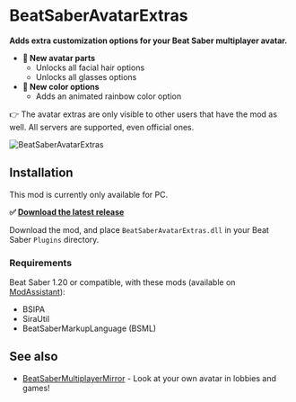 # BeatSaberAvatarExtras
**Adds extra customization options for your Beat Saber multiplayer avatar.**

- **🥸 New avatar parts**
  - Unlocks all facial hair options
  - Unlocks all glasses options
- **🌈 New color options**
  - Adds an animated rainbow color option

👉 The avatar extras are only visible to other users that have the mod as well. All servers are supported, even official ones.

![BeatSaberAvatarExtras](https://repository-images.githubusercontent.com/459337888/033bd3d9-246e-4381-8af9-9a62ac9a6c17)

## Installation
This mod is currently only available for PC.

**✅ [Download the latest release](https://github.com/roydejong/BeatSaberAvatarExtras/releases/latest)**

Download the mod, and place `BeatSaberAvatarExtras.dll` in your Beat Saber `Plugins` directory.

### Requirements

Beat Saber 1.20 or compatible, with these mods (available on [ModAssistant](https://github.com/Assistant/ModAssistant#readme)):

- BSIPA
- SiraUtil
- BeatSaberMarkupLanguage (BSML)


## See also

- [BeatSaberMultiplayerMirror](https://github.com/roydejong/BeatSaberMultiplayerMirror/) - Look at your own avatar in lobbies and games!
